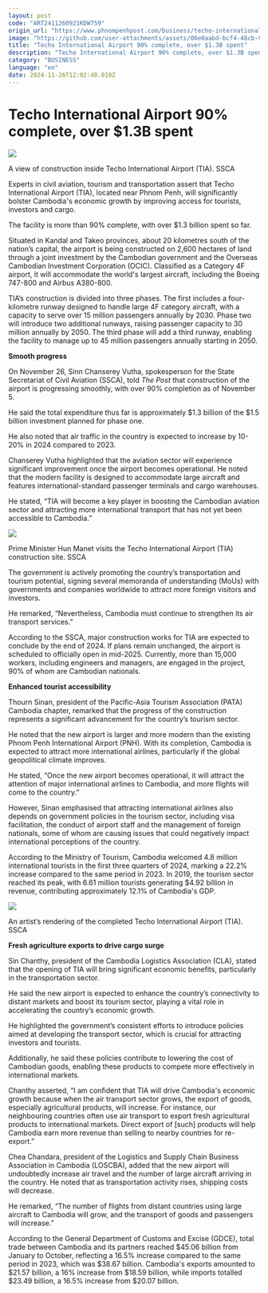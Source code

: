 ```yaml
---
layout: post
code: "ART2411260921KDW759"
origin_url: "https://www.phnompenhpost.com/business/techo-international-airport-90-complete-over-1-3b-spent"
image: "https://github.com/user-attachments/assets/06e0aabd-bcf4-48cb-9084-9b24ef25e1d9"
title: "Techo International Airport 90% complete, over $1.3B spent"
description: "​​Techo International Airport 90% complete, over $1.3B spent​"
category: "BUSINESS"
language: "en"
date: 2024-11-26T12:02:48.010Z
---
```


# Techo International Airport 90% complete, over $1.3B spent

![](https://pppenglish.sgp1.digitaloceanspaces.com/image/main/202411/26_11_2024_a_view_of_construction_inside_techo_international_airport_tia_ssca.jpg)

A view of construction inside Techo International Airport (TIA). SSCA

Experts in civil aviation, tourism and transportation assert that Techo International Airport (TIA), located near Phnom Penh, will significantly bolster Cambodia's economic growth by improving access for tourists, investors and cargo.

The facility is more than 90% complete, with over $1.3 billion spent so far.

Situated in Kandal and Takeo provinces, about 20 kilometres south of the nation’s capital, the airport is being constructed on 2,600 hectares of land through a joint investment by the Cambodian government and the Overseas Cambodian Investment Corporation (OCIC). Classified as a Category 4F airport, it will accommodate the world's largest aircraft, including the Boeing 747-800 and Airbus A380-800.

TIA’s construction is divided into three phases. The first includes a four-kilometre runway designed to handle large 4F category aircraft, with a capacity to serve over 15 million passengers annually by 2030. Phase two will introduce two additional runways, raising passenger capacity to 30 million annually by 2050. The third phase will add a third runway, enabling the facility to manage up to 45 million passengers annually starting in 2050.

**Smooth progress**

On November 26, Sinn Chanserey Vutha, spokesperson for the State Secretariat of Civil Aviation (SSCA), told _The Post_ that construction of the airport is progressing smoothly, with over 90% completion as of November 5.

He said the total expenditure thus far is approximately $1.3 billion of the $1.5 billion investment planned for phase one. 

He also noted that air traffic in the country is expected to increase by 10-20% in 2024 compared to 2023.

Chanserey Vutha highlighted that the aviation sector will experience significant improvement once the airport becomes operational. He noted that the modern facility is designed to accommodate large aircraft and features international-standard passenger terminals and cargo warehouses.

He stated, “TIA will become a key player in boosting the Cambodian aviation sector and attracting more international transport that has not yet been accessible to Cambodia.”

![](https://github.com/user-attachments/assets/df13f030-75ec-4215-98fe-d38d79c32aee)

Prime Minister Hun Manet visits the Techo International Airport (TIA) construction site. SSCA

The government is actively promoting the country’s transportation and tourism potential, signing several memoranda of understanding (MoUs) with governments and companies worldwide to attract more foreign visitors and investors.

He remarked, “Nevertheless, Cambodia must continue to strengthen its air transport services.”

According to the SSCA, major construction works for TIA are expected to conclude by the end of 2024. If plans remain unchanged, the airport is scheduled to officially open in mid-2025. Currently, more than 15,000 workers, including engineers and managers, are engaged in the project, 90% of whom are Cambodian nationals.

**Enhanced tourist accessibility**

Thourn Sinan, president of the Pacific-Asia Tourism Association (PATA) Cambodia chapter, remarked that the progress of the construction represents a significant advancement for the country’s tourism sector. 

He noted that the new airport is larger and more modern than the existing Phnom Penh International Airport (PNH). With its completion, Cambodia is expected to attract more international airlines, particularly if the global geopolitical climate improves.

He stated, “Once the new airport becomes operational, it will attract the attention of major international airlines to Cambodia, and more flights will come to the country.”

However, Sinan emphasised that attracting international airlines also depends on government policies in the tourism sector, including visa facilitation, the conduct of airport staff and the management of foreign nationals, some of whom are causing issues that could negatively impact international perceptions of the country.

According to the Ministry of Tourism, Cambodia welcomed 4.8 million international tourists in the first three quarters of 2024, marking a 22.2% increase compared to the same period in 2023. In 2019, the tourism sector reached its peak, with 6.61 million tourists generating $4.92 billion in revenue, contributing approximately 12.1% of Cambodia's GDP.

![](https://github.com/user-attachments/assets/0ad45255-ff84-47fd-9672-1f99e4722513)

An artist’s rendering of the completed Techo International Airport (TIA). SSCA

**Fresh agriculture exports to drive cargo surge**

Sin Chanthy, president of the Cambodia Logistics Association (CLA), stated that the opening of TIA will bring significant economic benefits, particularly in the transportation sector.

He said the new airport is expected to enhance the country’s connectivity to distant markets and boost its tourism sector, playing a vital role in accelerating the country’s economic growth.

He highlighted the government’s consistent efforts to introduce policies aimed at developing the transport sector, which is crucial for attracting investors and tourists.

Additionally, he said these policies contribute to lowering the cost of Cambodian goods, enabling these products to compete more effectively in international markets.

Chanthy asserted, “I am confident that TIA will drive Cambodia's economic growth because when the air transport sector grows, the export of goods, especially agricultural products, will increase. For instance, our neighbouring countries often use air transport to export fresh agricultural products to international markets. Direct export of \[such\] products will help Cambodia earn more revenue than selling to nearby countries for re-export.”

Chea Chandara, president of the Logistics and Supply Chain Business Association in Cambodia (LOSCBA), added that the new airport will undoubtedly increase air travel and the number of large aircraft arriving in the country. He noted that as transportation activity rises, shipping costs will decrease.

He remarked, “The number of flights from distant countries using large aircraft to Cambodia will grow, and the transport of goods and passengers will increase.”

According to the General Department of Customs and Excise (GDCE), total trade between Cambodia and its partners reached $45.06 billion from January to October, reflecting a 16.5% increase compared to the same period in 2023, which was $38.67 billion. Cambodia's exports amounted to $21.57 billion, a 16% increase from $18.59 billion, while imports totalled $23.49 billion, a 16.5% increase from $20.07 billion.
